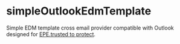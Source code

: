 # simpleOutlookEdmTemplate

Simple EDM template cross email provider compatible with Outlook designed for [ EPE.trusted to protect](https://www.epequip.com).
